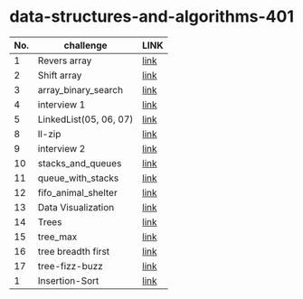 # data-structures-and-algorithms-401

| No.   |    challenge    |LINK |
|  ---  |       ---       | --- |
| 1     |  Revers array   |  [link](https://github.com/baselatalla/data-structures-and-algorithms-401/blob/main/array_reverse/README.md)        |
| 2     |   Shift array   |  [link](https://github.com/baselatalla/data-structures-and-algorithms-401/blob/main/array_shift/array_shift.md)      |
| 3     |   array_binary_search  |   [link](https://github.com/baselatalla/data-structures-and-algorithms-401/blob/main/array_binary_search/array_binary_search.md)   |
| 4     |  interview  1   |   [link](https://docs.google.com/spreadsheets/d/1m1fUckd_rjXtIc-50U2ozWW3ov9zcRr19XEaVD6dhPo/edit#gid=1807550832)   |
| 5     |  LinkedList(05, 06, 07)  |   [link](https://github.com/baselatalla/data-structures-and-algorithms-401/tree/main/Data_Structures/linked_list#readme)   |
| 8     |  ll-zip       |  [link](https://github.com/baselatalla/data-structures-and-algorithms-401/blob/ll-zip/challenges/ll_zip/README.md)   |
| 9     |   interview  2   |  [link](https://docs.google.com/spreadsheets/d/16dNTqJcvFSdjP1Sz0ZIHkIfkiiMx5Qp7prnRd87vr_Q/edit?usp=sharing)  |   
| 10    |  stacks_and_queues  |  [link](https://github.com/baselatalla/data-structures-and-algorithms-401/tree/main/Data_Structures/stacks_and_queues#readme)   |
| 11    |  queue_with_stacks   |   [link](https://github.com/baselatalla/data-structures-and-algorithms-401/blob/main/challenges/queue_with_stacks/README.md)  |
| 12    |  fifo_animal_shelter  |   [link](https://github.com/baselatalla/data-structures-and-algorithms-401/blob/main/challenges/fifo_animal_shelter/README.md)  |  
| 13    |  Data Visualization   |    [link](https://github.com/baselatalla/data-structures-and-algorithms-401/blob/main/challenges/multi_bracket_validation/README.md) |
| 14    |  Trees  |  [link](https://github.com/baselatalla/data-structures-and-algorithms-401/tree/main/Data_Structures/trees#readme)   |
| 15    |  tree_max  |  [link](https://github.com/baselatalla/data-structures-and-algorithms-401/tree/main/Data_Structures/trees#readme)   |  
| 16    |  tree breadth first   |  [link](https://github.com/baselatalla/data-structures-and-algorithms-401/tree/main/Data_Structures/trees#readme)   |  
| 17    |  tree-fizz-buzz  |  [link](https://github.com/baselatalla/data-structures-and-algorithms-401/tree/main/Data_Structures/trees#readme)   |  
| 1    |  Insertion-Sort  |  [link](https://github.com/baselatalla/data-structures-and-algorithms-401/tree/main/Insertion-Sort#readme)   |  
